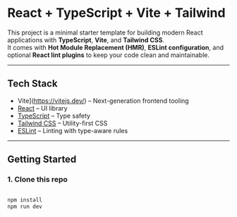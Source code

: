 # React + TypeScript + Vite + Tailwind

This project is a minimal starter template for building modern React applications with **TypeScript**, **Vite**, and **Tailwind CSS**.  
It comes with **Hot Module Replacement (HMR)**, **ESLint configuration**, and optional **React lint plugins** to keep your code clean and maintainable.

---

## Tech Stack

- Vite](https://vitejs.dev/) – Next-generation frontend tooling
- [React](https://react.dev/) – UI library
- [TypeScript](https://www.typescriptlang.org/) – Type safety
- [Tailwind CSS](https://tailwindcss.com/) – Utility-first CSS
- [ESLint](https://eslint.org/) – Linting with type-aware rules

---

## Getting Started

### 1. Clone this repo

```bash

npm install
npm run dev